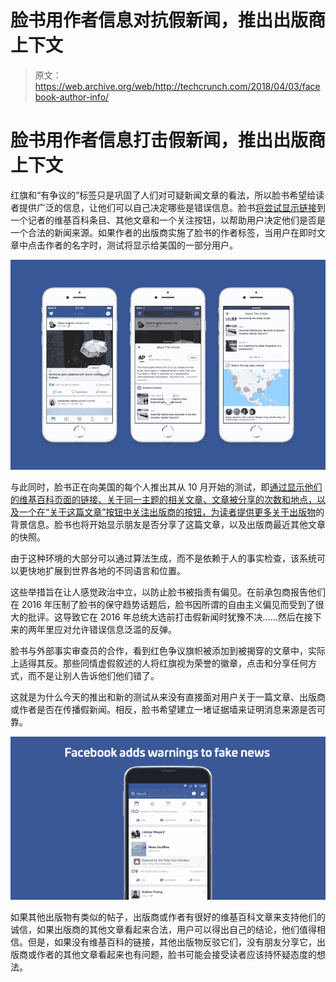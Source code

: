 # 脸书用作者信息对抗假新闻，推出出版商上下文

> 原文：<https://web.archive.org/web/http://techcrunch.com/2018/04/03/facebook-author-info/>

# 脸书用作者信息打击假新闻，推出出版商上下文

红旗和“有争议的”标签只是巩固了人们对可疑新闻文章的看法，所以脸书希望给读者提供广泛的信息，让他们可以自己决定哪些是错误信息。脸书[将尝试显示链接](https://web.archive.org/web/20230404105858/https://newsroom.fb.com/news/2018/04/news-feed-fyi-more-context/)到一个记者的维基百科条目、其他文章和一个关注按钮，以帮助用户决定他们是否是一个合法的新闻来源。如果作者的出版商实施了脸书的作者标签，当用户在即时文章中点击作者的名字时，测试将显示给美国的一部分用户。

![](img/77d8c5d9ddc6a11b194d7d8a2fbff0f1.png)

与此同时，脸书正在向美国的每个人推出其从 10 月开始的测试，即[通过显示他们的维基百科页面的链接、关于同一主题的相关文章、文章被分享的次数和地点，以及一个在“关于这篇文章”按钮中关注出版商的按钮，为读者提供更多关于出版物](https://web.archive.org/web/20230404105858/https://techcrunch.com/2017/10/05/facebook-article-information-button/)的背景信息。脸书也将开始显示朋友是否分享了这篇文章，以及出版商最近其他文章的快照。

由于这种环境的大部分可以通过算法生成，而不是依赖于人的事实检查，该系统可以更快地扩展到世界各地的不同语言和位置。

这些举措旨在让人感觉政治中立，以防止脸书被指责有偏见。在前承包商报告他们在 2016 年压制了脸书的保守趋势话题后，脸书因所谓的自由主义偏见而受到了很大的批评。这导致它在 2016 年总统大选前打击假新闻时犹豫不决……然后在接下来的两年里应对允许错误信息泛滥的反弹。

脸书与外部事实审查员的合作，看到红色争议旗帜被添加到被揭穿的文章中，实际上适得其反。那些同情虚假叙述的人将红旗视为荣誉的徽章，点击和分享任何方式，而不是让别人告诉他们他们错了。

这就是为什么今天的推出和新的测试从来没有直接面对用户关于一篇文章、出版商或作者是否在传播假新闻。相反，脸书希望建立一堵证据墙来证明消息来源是否可靠。

![](img/058494b2095848c7d6c55d8d7e851031.png)

如果其他出版物有类似的帖子，出版商或作者有很好的维基百科文章来支持他们的诚信，如果出版商的其他文章看起来合法，用户可以得出自己的结论，他们值得相信。但是，如果没有维基百科的链接，其他出版物反驳它们，没有朋友分享它，出版商或作者的其他文章看起来也有问题，脸书可能会接受读者应该持怀疑态度的想法。